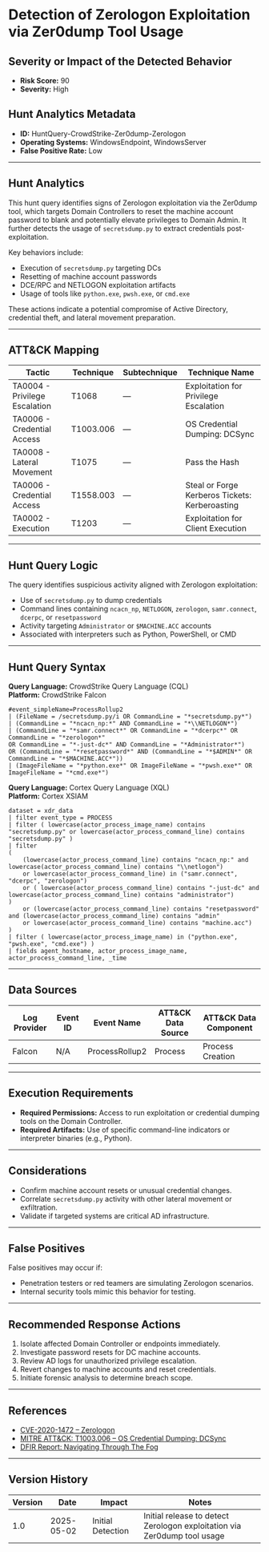 # Detection of Zerologon Exploitation via Zer0dump Tool Usage

## Severity or Impact of the Detected Behavior
- **Risk Score:** 90
- **Severity:** High

## Hunt Analytics Metadata

- **ID:** HuntQuery-CrowdStrike-Zer0dump-Zerologon
- **Operating Systems:** WindowsEndpoint, WindowsServer
- **False Positive Rate:** Low

---

## Hunt Analytics

This hunt query identifies signs of Zerologon exploitation via the Zer0dump tool, which targets Domain Controllers to reset the machine account password to blank and potentially elevate privileges to Domain Admin. It further detects the usage of `secretsdump.py` to extract credentials post-exploitation.

Key behaviors include:

- Execution of `secretsdump.py` targeting DCs
- Resetting of machine account passwords
- DCE/RPC and NETLOGON exploitation artifacts
- Usage of tools like `python.exe`, `pwsh.exe`, or `cmd.exe`

These actions indicate a potential compromise of Active Directory, credential theft, and lateral movement preparation.

---

## ATT&CK Mapping

| Tactic                        | Technique    | Subtechnique | Technique Name                                               |
|------------------------------|--------------|---------------|--------------------------------------------------------------|
| TA0004 - Privilege Escalation | T1068       | —             | Exploitation for Privilege Escalation                        |
| TA0006 - Credential Access    | T1003.006   | —             | OS Credential Dumping: DCSync                                |
| TA0008 - Lateral Movement     | T1075       | —             | Pass the Hash                                                |
| TA0006 - Credential Access    | T1558.003   | —             | Steal or Forge Kerberos Tickets: Kerberoasting              |
| TA0002 - Execution            | T1203       | —             | Exploitation for Client Execution                           |

---

## Hunt Query Logic

The query identifies suspicious activity aligned with Zerologon exploitation:

- Use of `secretsdump.py` to dump credentials
- Command lines containing `ncacn_np`, `NETLOGON`, `zerologon`, `samr.connect`, `dcerpc`, or `resetpassword`
- Activity targeting `Administrator` or `$MACHINE.ACC` accounts
- Associated with interpreters such as Python, PowerShell, or CMD

---

## Hunt Query Syntax

**Query Language:** CrowdStrike Query Language (CQL)  
**Platform:** CrowdStrike Falcon

```fql
#event_simpleName=ProcessRollup2   
| (FileName = /secretsdump.py/i OR CommandLine = "*secretsdump.py*")   
| (CommandLine = "*ncacn_np:*" AND CommandLine = "*\\NETLOGON*")  
| (CommandLine = "*samr.connect*" OR CommandLine = "*dcerpc*" OR CommandLine = "*zerologon*" 
OR CommandLine = "*-just-dc*" AND CommandLine = "*Administrator*") 
OR (CommandLine = "*resetpassword*" AND (CommandLine = "*$ADMIN*" OR CommandLine = "*$MACHINE.ACC*"))   
| (ImageFileName = "*python.exe*" OR ImageFileName = "*pwsh.exe*" OR ImageFileName = "*cmd.exe*")
```
**Query Language:** Cortex Query Language (XQL)  
**Platform:** Cortex XSIAM

```xql
dataset = xdr_data 
| filter event_type = PROCESS 
| filter ( lowercase(actor_process_image_name) contains "secretsdump.py" or lowercase(actor_process_command_line) contains "secretsdump.py" ) 
| filter 
(
    (lowercase(actor_process_command_line) contains "ncacn_np:" and lowercase(actor_process_command_line) contains "\\netlogon") 
    or lowercase(actor_process_command_line) in ("samr.connect", "dcerpc", "zerologon") 
    or ( lowercase(actor_process_command_line) contains "-just-dc" and lowercase(actor_process_command_line) contains "administrator") 
) 
    or (lowercase(actor_process_command_line) contains "resetpassword" and (lowercase(actor_process_command_line) contains "admin" 
    or lowercase(actor_process_command_line) contains "machine.acc")
)
| filter ( lowercase(actor_process_image_name) in ("python.exe", "pwsh.exe", "cmd.exe") )
| fields agent_hostname, actor_process_image_name, actor_process_command_line, _time
```
---

## Data Sources

| Log Provider | Event ID | Event Name       | ATT&CK Data Source  | ATT&CK Data Component  |
|--------------|----------|------------------|---------------------|------------------------|
| Falcon       | N/A      | ProcessRollup2   | Process             | Process Creation       |

---

## Execution Requirements

- **Required Permissions:** Access to run exploitation or credential dumping tools on the Domain Controller.
- **Required Artifacts:** Use of specific command-line indicators or interpreter binaries (e.g., Python).

---

## Considerations

- Confirm machine account resets or unusual credential changes.
- Correlate `secretsdump.py` activity with other lateral movement or exfiltration.
- Validate if targeted systems are critical AD infrastructure.

---

## False Positives

False positives may occur if:

- Penetration testers or red teamers are simulating Zerologon scenarios.
- Internal security tools mimic this behavior for testing.

---

## Recommended Response Actions

1. Isolate affected Domain Controller or endpoints immediately.
2. Investigate password resets for DC machine accounts.
3. Review AD logs for unauthorized privilege escalation.
4. Revert changes to machine accounts and reset credentials.
5. Initiate forensic analysis to determine breach scope.

---

## References

- [CVE-2020-1472 – Zerologon](https://nvd.nist.gov/vuln/detail/CVE-2020-1472)
- [MITRE ATT&CK: T1003.006 – OS Credential Dumping: DCSync](https://attack.mitre.org/techniques/T1003/006/)
- [DFIR Report: Navigating Through The Fog](https://thedfirreport.com/2025/04/28/navigating-through-the-fog/)

---

## Version History

| Version | Date       | Impact              | Notes                                                                               |
|---------|------------|---------------------|-------------------------------------------------------------------------------------|
| 1.0     | 2025-05-02 | Initial Detection   | Initial release to detect Zerologon exploitation via Zer0dump tool usage            |
